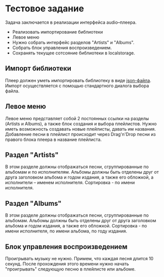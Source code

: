 # Тестовое задание

Задача заключается в реализации интерфейса audio–плеера.

- Реализовать импортирование библиотеки
- Левое меню
- Нужно собрать интерфейс разделов "Artists" и "Albums".
- Собрать блок управления воспроизведением. 
- Сохранять текущее сотсояние библиотеки в localstorage.

## Импорт библиотеки

Плеер должен уметь импортировать библиотеку в виде [json-файла](https://raw.githubusercontent.com/VladimirSemenyuk/target-frontend-test/master/library.json).
Импорт осуществляется с помощью стандартного диалога выбора файла.

## Левое меню

Левое меню представляет собой 2 постоянных ссылки на разделы (Artists и Albums), а также блок создания и выбора плейлистов.
Нужно иметь возможность создавать новые плейлисты, давать им названия. Добавление песни в плейлист происходит через Drag'n'Drop песни из правого блока плеера в название плейлиста.

## Раздел "Artists"

В этом разделе должны отображаться песни, сгруппированные по альбомам и по исполнителям. Альбомы должны быть отделены друг от друга заголовком альбома и годом издания, а также его обложкой, а исполнители – именем исполнителя. Сортировка - по имени исполнителя.

## Раздел "Albums"

В этом разделе должны отображаться песни, сгруппированные по альбомам. Альбомы должны быть отделены друг от друга заголовком альбома и годом издания, а также его обложкой. Сортировка - по имени исполнителя, по имени альбома, по году издания.

## Блок управления воспроизведением

Проигрывать музыку не нужно. Примем, что каждая песня длится 10 секунд. После прохождения этого времени нужно начать "проигрывать" следующую песню в плейлисте или альбоме.

## 
